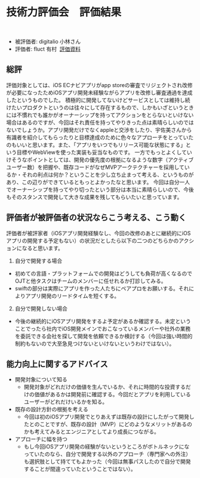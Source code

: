 # 技術力評価会　評価結果
​
* 被評価者: digitalio 小林さん
* 評価者: fluct 有村
​
[評価資料](./)
​
## 総評
評価対象としては、iOS ECナビアプリがapp storeの審査でリジェクトされ改修が必要になったためiOSアプリ開発未経験ながらアプリを改修し審査通過を達成したというものでした。
積極的に開発してないけどサービスとしては維持し続けたいプロダクトというのは往々にして存在するもので、しかもいざというときには不慣れでも誰かがオーナーシップを持ってアクションをとらないといけない場合はあるのですが、今回はそれ責任を持ってやりきった点は素晴らしいのではないでしょうか。アプリ開発だけでなくappleと交渉をしたり、宇佐美さんから有識者を紹介してもらったりと目標達成のために色々なアプローチをとっていたのもいいと思います。また、「アプリをいつでもリリース可能な状態にする」という目標やWebViewを使った実装も妥当なものです。
一方でもっとよくしていけそうなポイントとしては、開発の優先度の根拠になるような数字（アクティブユーザー数）を把握や、既存コードがなぜMVPアークテクチャーを採用しているか・それの利点は何か？ということを少し立ち止まって考える、というものがあり、この辺りができているともっとよかったなと思います。
今回は自分一人でオーナーシップを持ってやり切ったという部分は本当に素晴らしいので、今後もそのスタンスで開発して大きな成果を残してもらいたいと思っています。
​
## 評価者が被評価者の状況ならこう考える、こう動く
​
評価者が被評家者（iOSアプリ開発経験なし、今回の改修のあとに継続的にiOSアプリの開発する予定もない）の状況だとしたら以下の二つのどちらかのアクションになると思います。
​
1. 自分で開発する場合
  - 初めての言語・プラットフォームでの開発はどうしても負荷が高くなるのでOJTと他タスクはチームのメンバーに任せれるか打診してみる。
  - swiftの部分は実際にアプリを作った人たちにペアプロをお願いする。それによりアプリ開発のリードタイムを短くする。
2. 自分で開発しない場合
  - 今後の継続的にiOSアプリ開発をするよ予定があるか確認する。未定ということでったら社内でiOS開発メインでおこなっているメンバーや社外の業務を委託できる会社を探して開発を依頼できるか検討する（今回は強い時間的制約もないので大至急見つけないといけないというわけではない）。
​
## 能力向上に関するアドバイス
- 開発対象について知る
  - 開発対象がどれだけの価値を生んでいるか、それに時間的な投資するだけの価値があるかは開発前に確認する。今回だとアプリを利用しているユーザーがどれだけいるかを知る。
- 既存の設計方針の根拠を考える
  - 今回は初のiOSアプリ開発でとりあえずは既存の設計にしたがって開発したとのことですが、既存の設計（MVP）にどのようなメリットがあるのかも考えてみるとエンジニアとしてより成長につながる。
- アプローチに幅を持つ
  - もし今回iOSアプリ開発の経験がないというところがボトルネックになっていたのなら、自分で開発する以外のアプローチ（専門家への外注）も選択肢として持ててもよかった（今回は無事パスしたので自分で開発することが間違っていたということではない）。